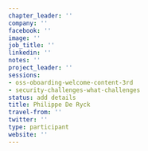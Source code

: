 ```yaml
---
chapter_leader: ''
company: ''
facebook: ''
image: ''
job_title: ''
linkedin: ''
notes: ''
project_leader: ''
sessions:
- oss-oboarding-welcome-content-3rd
- security-challenges-what-challenges
status: add details
title: Philippe De Ryck
travel-from: ''
twitter: ''
type: participant
website: ''
---
```


<!-- put more details about participant here -->